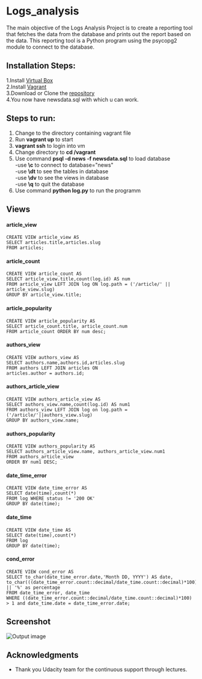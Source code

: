 # Logs_analysis

The main objective of the Logs Analysis Project is to create a reporting tool that fetches the data from the database and prints out the report based on the data. This reporting tool is a Python program using the psycopg2 module to connect to the database.


## Installation Steps:
1.Install [Virtual Box](https://www.virtualbox.org/)<br>
2.Install [Vagrant](https://www.vagrantup.com/)<br>
3.Download or Clone the [repository](https://github.com/udacity/fullstack-nanodegree-vm)<br>
4.You now have newsdata.sql with which u can work.<br>

## Steps to run:<br>
1. Change to the directory containing vagrant file<br>
2. Run **vagrant up** to start<br>
3. **vagrant ssh** to login into vm<br>
4. Change directory to **cd /vagrant**<br>
5. Use command **psql -d news -f newsdata.sql** to load database<br>
    -use **\c** to connect to database="news"<br>
    -use **\dt** to see the tables in database<br>
    -use **\dv** to see the views in database<br>
    -use **\q** to quit the database<br>
6. Use command **python log.py** to run the programm<br>

## Views
#### article_view
```
CREATE VIEW article_view AS
SELECT articles.title,articles.slug
FROM articles;
``` 
#### article_count
```
CREATE VIEW article_count AS
SELECT article_view.title,count(log.id) AS num
FROM article_view LEFT JOIN log ON log.path = ('/article/' || article_view.slug)
GROUP BY article_view.title;
```
#### article_popularity
```
CREATE VIEW article_popularity AS
SELECT article_count.title, article_count.num
FROM article_count ORDER BY num desc;
```
#### authors_view
```
CREATE VIEW authors_view AS
SELECT authors.name,authors.id,articles.slug
FROM authors LEFT JOIN articles ON
articles.author = authors.id;
```     
#### authors_article_view
```
CREATE VIEW authors_article_view AS
SELECT authors_view.name,count(log.id) AS num1
FROM authors_view LEFT JOIN log on log.path = ('/article/'||authors_view.slug)
GROUP BY authors_view.name;
```
#### authors_popularity
```
CREATE VIEW authors_popularity AS
SELECT authors_article_view.name, authors_article_view.num1
FROM authors_article_view
ORDER BY num1 DESC;
```
#### date_time_error
```
CREATE VIEW date_time_error AS
SELECT date(time),count(*)
FROM log WHERE status != '200 OK'
GROUP BY date(time);
```
#### date_time
```
CREATE VIEW date_time AS
SELECT date(time),count(*)
FROM log
GROUP BY date(time);
```
#### cond_error
```
CREATE VIEW cond_error AS
SELECT to_char(date_time_error.date,'Month DD, YYYY') AS date,
to_char(((date_time_error.count::decimal/date_time.count::decimal)*100),'9.99') || '%' as percentage
FROM date_time_error, date_time
WHERE ((date_time_error.count::decimal/date_time.count::decimal)*100) > 1 and date_time.date = date_time_error.date;
```
## Screenshot

<img src="https://github.com/Kedar5/Logs_analysis/blob/master/Output_Screenshot.png" alt="Output image">

## Acknowledgments

* Thank you Udacity team for the continuous support through lectures.
